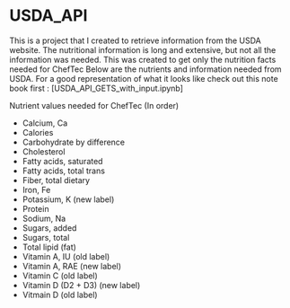 # USDA_API

This is a project that I created to retrieve information from the USDA website. 
The nutritional information is long and extensive, but not all the information was needed. This was created to get only the nutrition facts needed for ChefTec
Below are the nutrients and information needed from USDA.
For a good representation of what it looks like check out this note book first :
[USDA_API_GETS_with_input.ipynb]

Nutrient values needed for ChefTec (In order)
- Calcium, Ca
- Calories
- Carbohydrate by difference
- Cholesterol
- Fatty acids, saturated
- Fatty acids, total trans
- Fiber, total dietary
- Iron, Fe
- Potassium, K (new label)
- Protein
- Sodium, Na
- Sugars, added
- Sugars, total
- Total lipid (fat)
- Vitamin A, IU (old label)
- Vitamin A, RAE (new label)
- Vitamin C (old label)
- Vitamin D (D2 + D3) (new label)
- Vitmain D (old label)
